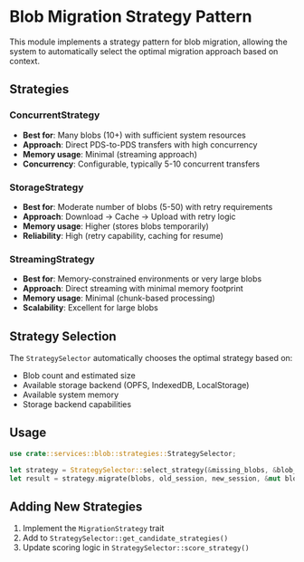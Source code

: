 # Blob Migration Strategy Pattern

This module implements a strategy pattern for blob migration, allowing the system to automatically select the optimal migration approach based on context.

## Strategies

### ConcurrentStrategy
- **Best for**: Many blobs (10+) with sufficient system resources
- **Approach**: Direct PDS-to-PDS transfers with high concurrency
- **Memory usage**: Minimal (streaming approach)
- **Concurrency**: Configurable, typically 5-10 concurrent transfers

### StorageStrategy
- **Best for**: Moderate number of blobs (5-50) with retry requirements
- **Approach**: Download → Cache → Upload with retry logic
- **Memory usage**: Higher (stores blobs temporarily)
- **Reliability**: High (retry capability, caching for resume)

### StreamingStrategy
- **Best for**: Memory-constrained environments or very large blobs
- **Approach**: Direct streaming with minimal memory footprint
- **Memory usage**: Minimal (chunk-based processing)
- **Scalability**: Excellent for large blobs

## Strategy Selection

The `StrategySelector` automatically chooses the optimal strategy based on:

- Blob count and estimated size
- Available storage backend (OPFS, IndexedDB, LocalStorage)
- Available system memory
- Storage backend capabilities

## Usage

```rust
use crate::services::blob::strategies::StrategySelector;

let strategy = StrategySelector::select_strategy(&missing_blobs, &blob_manager, available_memory);
let result = strategy.migrate(blobs, old_session, new_session, &mut blob_manager, &dispatch).await?;
```

## Adding New Strategies

1. Implement the `MigrationStrategy` trait
2. Add to `StrategySelector::get_candidate_strategies()`
3. Update scoring logic in `StrategySelector::score_strategy()`